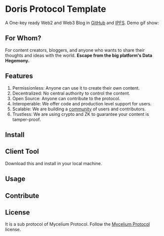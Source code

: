# Doris Protocol Template
A One-key ready Web2 and Web3 Blog in [GitHub](https://github.com) and [IPFS](https://ipfs.tech/).
Demo gif show:

## For Whom?
For content creators, bloggers, and anyone who wants to share their thoughts and ideas with the world.
**Escape from the big platform's Data Hegemony.**

## Features
1. Permissionless: Anyone can use it to create their own content.
2. Decentralized: No central authority to control the content.
3. Open Source: Anyone can contribute to the protocol.
4. Interoperable: We offer code and production level support for users.
5. Scalable: We are building a [community](https://github.com/mushroomdao/Mycelium-Protocol/discussions) of users and contributors.
6. Trustless: We are using crypto and ZK to guarantee your content is tamper-proof.

## Install

## Client Tool
Download this and install in your local machine.

## Usage

## Contribute

## License
It is a sub protocol of Mycelium Protocol. Follow the [Mycelium Protocol](https://github.com/mushroomdao/Mycelium-Protocol) license.
